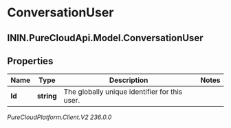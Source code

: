 # ConversationUser

## ININ.PureCloudApi.Model.ConversationUser

## Properties

|Name | Type | Description | Notes|
|------------ | ------------- | ------------- | -------------|
| **Id** | **string** | The globally unique identifier for this user. | |



_PureCloudPlatform.Client.V2 236.0.0_
